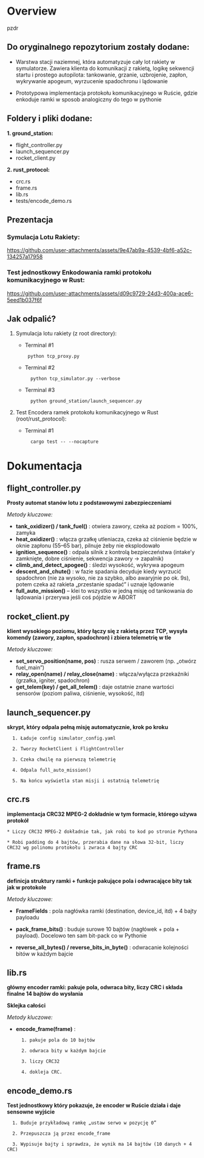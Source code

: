 # Overview

pzdr 

## Do oryginalnego repozytorium zostały dodane:

* Warstwa stacji naziemnej, która automatyzuje cały lot rakiety w symulatorze. Zawiera klienta do komunikacji z rakietą, logikę sekwencji startu i prostego autopilota: tankowanie, grzanie, uzbrojenie, zapłon, wykrywanie apogeum, wyrzucenie spadochronu i lądowanie

* Prototypowa implementacja protokołu komunikacyjnego w Ruście, gdzie enkoduje ramki w sposob analogiczny do tego w pythonie

## Foldery i pliki dodane:

**1. ground_station:**
   - flight_controller.py
   - launch_sequencer.py
   - rocket_client.py

**2. rust_protocol:**
   - crc.rs
   - frame.rs
   - lib.rs
   - tests/encode_demo.rs

## Prezentacja

### Symulacja Lotu Rakiety: ###

https://github.com/user-attachments/assets/9e47ab9a-4539-4bf6-a52c-134257a17958

### Test jednostkowy Enkodowania ramki protokołu komunikacyjnego w Rust: ###

https://github.com/user-attachments/assets/d09c9729-24d3-400a-ace6-5eed1b037f6f

## Jak odpalić? 

1. Symulacja lotu rakiety (z root directory):
   
      - Terminal #1
       
             python tcp_proxy.py
       
      - Terminal #2
        
              python tcp_simulator.py --verbose
      
      - Terminal #3
        
              python ground_station/launch_sequencer.py
  
2. Test Encodera ramek protokołu komunikacyjnego w Rust (root/rust_protocol):
   
   - Terminal #1

           cargo test -- --nocapture


# Dokumentacja

## flight_controller.py

**Prosty automat stanów lotu z podstawowymi zabezpieczeniami**


*Metody kluczowe:*

   - **tank_oxidizer() / tank_fuel()** : otwiera zawory, czeka aż poziom = 100%, zamyka
   - **heat_oxidizer()** : włącza grzałkę utleniacza, czeka aż ciśnienie będzie w oknie zapłonu (55–65 bar), pilnuje żeby nie eksplodowało
   - **ignition_sequence()** : odpala silnik z kontrolą bezpieczeństwa (intake’y zamknięte, dobre ciśnienie, sekwencja zawory → zapalnik)
   - **climb_and_detect_apogee()** : śledzi wysokość, wykrywa apogeum
   - **descent_and_chute()** : w fazie spadania decyduje kiedy wyrzucić spadochron (nie za wysoko, nie za szybko, albo awaryjnie po ok. 9s), potem czeka aż rakieta „przestanie spadać” i uznaje lądowanie
   - **full_auto_mission()** – klei to wszystko w jedną misję od tankowania do lądowania i przerywa jeśli coś pójdzie w ABORT

## rocket_client.py

**klient wysokiego poziomu, który łączy się z rakietą przez TCP, wysyła komendy (zawory, zapłon, spadochron) i zbiera telemetrię w tle**

*Metody kluczowe:*

   - **set_servo_position(name, pos)** : rusza serwem / zaworem (np. „otwórz fuel_main”)
   - **relay_open(name) / relay_close(name)** : włącza/wyłącza przekaźniki (grzałka, igniter, spadochron)
   - **get_telem(key) / get_all_telem()** : daje ostatnie znane wartości sensorów (poziom paliwa, ciśnienie, wysokość, itd)

## launch_sequencer.py

**skrypt, który odpala pełną misję automatycznie, krok po kroku**

      1. Ładuje config simulator_config.yaml
   
      2. Tworzy RocketClient i FlightController
   
      3. Czeka chwilę na pierwszą telemetrię
   
      4. Odpala full_auto_mission()
   
      5. Na końcu wyświetla stan misji i ostatnią telemetrię

## crc.rs

**implementacja CRC32 MPEG-2 dokładnie w tym formacie, którego używa protokół**

    * Liczy CRC32 MPEG-2 dokładnie tak, jak robi to kod po stronie Pythona

    * Robi padding do 4 bajtów, przerabia dane na słowa 32-bit, liczy CRC32 wg polinomu protokołu i zwraca 4 bajty CRC

## frame.rs

**definicja struktury ramki + funkcje pakujące pola i odwracające bity tak jak w protokole**

*Metody kluczowe:*

   - **FrameFields** : pola nagłówka ramki (destination, device_id, itd) + 4 bajty payloadu

   - **pack_frame_bits()** : buduje surowe 10 bajtów (nagłówek + pola + payload). Docelowo ten sam bit-pack co w Pythonie

   - **reverse_all_bytes() / reverse_bits_in_byte()** : odwracanie kolejności bitów w każdym bajcie

## lib.rs

**główny encoder ramki: pakuje pola, odwraca bity, liczy CRC i składa finalne 14 bajtów do wysłania**

**Sklejka całości**

*Metody kluczowe:*

   - **encode_frame(frame)** :

           1. pakuje pola do 10 bajtów 
         
           2. odwraca bity w każdym bajcie 
         
           3. liczy CRC32 
         
           4. dokleja CRC.

## encode_demo.rs

**Test jednostkowy który pokazuje, że encoder w Ruście działa i daje sensowne wyjście**

      1. Buduje przykładową ramkę „ustaw serwo w pozycję 0”
      
      2. Przepuszcza ją przez encode_frame
      
      3. Wypisuje bajty i sprawdza, że wynik ma 14 bajtów (10 danych + 4 CRC)

